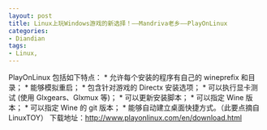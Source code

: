 ```yaml
---
layout: post
title: Linux上玩Windows游戏的新选择！——Mandriva老乡——PlayOnLinux
categories:
- Diandian
tags:
- Linux, 
---
```

PlayOnLinux 包括如下特点： \* 允许每个安装的程序有自己的 wineprefix 和目录； \* 能够模拟重启； \* 包含针对游戏的 Directx 安装选项； \* 可以执行显卡测试 (使用 Glxgears、Glxmux 等)； \* 可以更新安装脚本； \* 可以指定 Wine 版本； \* 可以指定 Wine 的 git 版本； \* 能够自动建立桌面快捷方式。（此要点摘自LinuxTOY） 下载地址：http://www.playonlinux.com/en/download.html